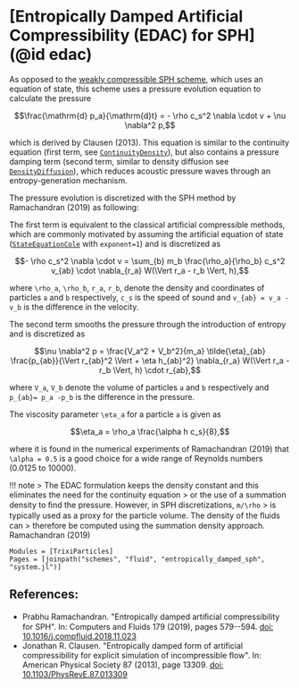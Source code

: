 # [Entropically Damped Artificial Compressibility (EDAC) for SPH](@id edac)

As opposed to the [weakly compressible SPH scheme](weakly_compressible_sph.md), which uses an equation of state,
this scheme uses a pressure evolution equation to calculate the pressure
```math
\frac{\mathrm{d} p_a}{\mathrm{d}t} =  - \rho c_s^2 \nabla \cdot v + \nu \nabla^2 p,
```
which is derived by Clausen (2013). This equation is similar to the continuity equation (first term, see
[`ContinuityDensity`](@ref)), but also contains a pressure damping term (second term, similar to density diffusion
see [`DensityDiffusion`](@ref)), which reduces acoustic pressure waves through an entropy-generation mechanism.

The pressure evolution is discretized with the SPH method by Ramachandran (2019) as following:

The first term is equivalent to the classical artificial compressible methods, which are commonly
motivated by assuming the artificial equation of state ([`StateEquationCole`](@ref) with `exponent=1`)
and is discretized as
```math
- \rho c_s^2 \nabla \cdot v = \sum_{b} m_b \frac{\rho_a}{\rho_b} c_s^2 v_{ab} \cdot \nabla_{r_a} W(\Vert r_a - r_b \Vert, h),
```
where ``\rho_a``, ``\rho_b``,  ``r_a``, ``r_b``, denote the density and coordinates of particles ``a`` and ``b`` respectively, ``c_s``
is the speed of sound and ``v_{ab} = v_a - v_b`` is the difference in the velocity.

The second term smooths the pressure through the introduction of entropy and is discretized as
```math
\nu \nabla^2 p = \frac{V_a^2 + V_b^2}{m_a} \tilde{\eta}_{ab} \frac{p_{ab}}{\Vert r_{ab}^2 \Vert + \eta h_{ab}^2} \nabla_{r_a}
W(\Vert r_a - r_b \Vert, h) \cdot r_{ab},
```
where ``V_a``, ``V_b`` denote the volume of particles ``a`` and ``b`` respectively and ``p_{ab}= p_a -p_b``  is the difference in the pressure.

The viscosity parameter ``\eta_a`` for a particle ``a`` is given as
```math
\eta_a = \rho_a \frac{\alpha h c_s}{8},
```
where it is found in the numerical experiments of Ramachandran (2019) that ``\alpha = 0.5``
is a good choice for a wide range of Reynolds numbers (0.0125 to 10000).

!!! note
    > The EDAC formulation keeps the density constant and this eliminates the need for the continuity equation
    > or the use of a summation density to ﬁnd the pressure. However, in SPH discretizations, ``m/\rho``
    > is typically used as a proxy for the particle volume. The density of the ﬂuids can
    > therefore be computed using the summation density approach.
    Ramachandran (2019)


```@autodocs
Modules = [TrixiParticles]
Pages = [joinpath("schemes", "fluid", "entropically_damped_sph", "system.jl")]
```

## References:
- Prabhu Ramachandran. "Entropically damped artiﬁcial compressibility for SPH".
  In: Computers and Fluids 179 (2019), pages 579--594.
  [doi: 10.1016/j.compfluid.2018.11.023](https://doi.org/10.1016/j.compfluid.2018.11.023)
- Jonathan R. Clausen. "Entropically damped form of artificial compressibility for explicit simulation of incompressible flow".
  In: American Physical Society 87 (2013), page 13309.
  [doi: 10.1103/PhysRevE.87.013309](http://dx.doi.org/10.1103/PhysRevE.87.013309)
